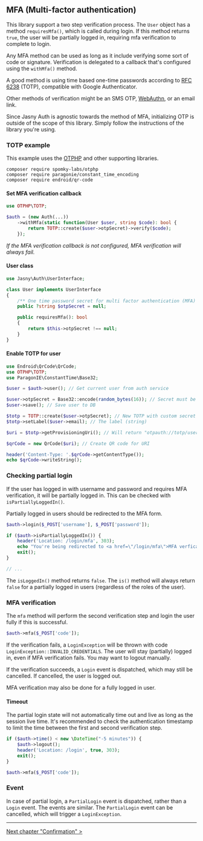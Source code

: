 MFA (Multi-factor authentication)
---

This library support a two step verification process. The `User` object has a method `requiresMfa()`, which is called
during login. If this method returns `true`, the user will be partially logged in, requiring mfa verification to
complete to login.

Any MFA method can be used as long as it include verifying some sort of code or signature. Verification is delegated
to a callback that's configured using the `withMfa()` method. 

A good method is using time based one-time passwords according to [RFC 6238](http://tools.ietf.org/html/rfc6238) (TOTP),
compatible with Google Authenticator.

Other methods of verification might be an SMS OTP, [WebAuthn](https://webauthn.guide/), or an email link.

Since Jasny Auth is agnostic towards the method of MFA, initializing OTP is outside of the scope of this library. Simply
follow the instructions of the library you're using.

### TOTP example

This example uses the [OTPHP](https://github.com/Spomky-Labs/otphp) and other supporting libraries.

```
composer require spomky-labs/otphp
composer require paragonie/constant_time_encoding
composer require endroid/qr-code
```

#### Set MFA verification callback

```php
use OTPHP\TOTP;

$auth = (new Auth(...))
    ->withMfa(static function(User $user, string $code): bool {
        return TOTP::create($user->otpSecret)->verify($code);
    });
```

_If the MFA verification callback is not configured, MFA verification will always fail._

#### User class

```php
use Jasny\Auth\UserInterface;

class User implements UserInterface
{
    /** One time password secret for multi factor authentication (MFA) */
    public ?string $otpSecret = null;

    public requiresMfa(): bool
    {
        return $this->otpSecret !== null;
    }
}
```

#### Enable TOTP for user

```php
use Endroid\QrCode\QrCode;
use OTPHP\TOTP;
use ParagonIE\ConstantTime\Base32;

$user = $auth->user(); // Get current user from auth service

$user->otpSecret = Base32::encode(random_bytes(16)); // Secret must be base32 encoded
$user->save(); // Save user to DB

$totp = TOTP::create($user->otpSecret); // New TOTP with custom secret
$totp->setLabel($user->email); // The label (string)

$uri = $totp->getProvisioningUri(); // Will return "otpauth://totp/user@example.com?secret=JBSWY3DPEHPK3PXP"

$qrCode = new QrCode($uri); // Create QR code for URI

header('Content-Type: '.$qrCode->getContentType());
echo $qrCode->writeString();
``` 

### Checking partial login

If the user has logged in with username and password and requires MFA verification, it will be partially
logged in. This can be checked with `isPartiallyLoggedIn()`.

Partially logged in users should be redirected to the MFA form.

```php
$auth->login($_POST['username'], $_POST['password']);

if ($auth->isPartiallyLoggedIn()) {
    header('Location: /login/mfa', 303);
    echo "You're being redirected to <a href=\"/login/mfa\">MFA verfication</a>";
    exit();
}

// ...
```

The `isLoggedIn()` method returns `false`. The `is()` method will always return `false` for a partially
logged in users (regardless of the roles of the user).

### MFA verification

The `mfa` method will perform the second verification step and login the user fully if this is successful. 

```php
$auth->mfa($_POST['code']);
```

If the verification fails, a `LoginException` will be thrown with code `LoginException::INVALID_CREDENTIALS`.
The user will stay (partially) logged in, even if MFA verification fails. You may want to logout manually.

If the verification succeeds, a `Login` event is dispatched, which may still be cancelled. If cancelled, the user is
logged out.

MFA verification may also be done for a fully logged in user.

#### Timeout

The partial login state will not automatically time out and live as long as the session live time. It's recommended to
check the authentication timestamp to limit the time between the first and second verification step.

```php
if ($auth->time() < new \DateTime("-5 minutes")) {
    $auth->logout();
    header('Location: /login', true, 303);
    exit();
}

$auth->mfa($_POST['code']);
```

### Event

In case of partial login, a `PartialLogin` event is dispatched, rather than a `Login` event. The events are similar. The
`PartialLogin` event can be cancelled, which will trigger a `LoginException`.

---

[Next chapter "Confirmation" >](confirmation.md)
